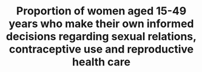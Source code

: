 ---
title: >-
  Proportion  of  women  aged  15-49  years  who  make  their  own  informed  decisions  regarding  sexual  relations,  contraceptive  use  and  reproductive  health  care
permalink: /5-6-1/
sdg_goal: 5
layout: indicator
indicator: 5.6.1
indicator_variable: null
graph: null
graph_type_description: null
graph_status_notes: Redline
variable_description: null
variable_notes: null
un_designated_tier: '2'
un_custodial_agency: 'UNFPA  (Partnering  Agencies:  UN  Women)'
target_id: '5.6'
has_metadata: true
goal_meta_link: 'http://unstats.un.org/sdgs/files/metadata-compilation/Metadata-Goal-5.pdf'
goal_meta_link_page: 21
indicator_name: >-
  Proportion  of  women  aged  15-49  years  who  make  their  own  informed  decisions  regarding  sexual  relations,  contraceptive  use  and  reproductive  health  care
target: >-
  Ensure  universal  access  to  sexual  and  reproductive  health  and  reproductive  rights  as  agreed  in  accordance  with  the  Programme  of  Action  of  the  International  Conference  on  Population  and  Development  and  the  Beijing  Platform  f
indicator_definition: "From  UN-WOMEN:  This  is  an  indicator  measuring  specific  decisions  by  women  (aged  15-49)  on  their  own  sexuality  and  reproduction.  Interviewees  will  have  to  provide  a  yes  answer  to  all  three  questions  in  order  to  count  as  "
method_of_computation: "From  UN-WOMEN:  Denominator:  Women  of  reproductive  age  15-49  Measurement:  Indicator  will  be  measured  through  DHS  and  MICS  covering  most  of  low  and  middle  income  countries.  In  developed  countries  the  indicator  will  be  measured  through  national  household  surveys  From  UNFPA  \tThe  methodology  for  this  indicator  has  been  developed  by  UNFPA  in  close  collaboration  with  UN  Women  by  building  on  available  information  from  DHS  surveys.  These  three  questions  are  already  included  in  the  DHS:  (a)  DHS  q.  1054;  (b)  DHS  Phase  7,  q.  819  &  820;  (c)  DHS  q.  922).  In  all  cases  these  questions  are  currently  asked  to  women  married  or  in  union.  Therefore  the  denominator  will  need  to  be  expanded  to  include  ever  sexually  active  women.  In  the  case  of  the  last  question,  the  current  DHS  question  just  refers  to  'healthcare  for  herself',  not  specifically  SRH  care,  which  will  need  to  be  added.  \tUNFPA  is  also  compiling  and  analyzing  data  from  available  countries  across  different  regions  to  understand  better  how  the  indicator  behaves  and  whether  some  additional  tweaking  will  be  needed  in  the  formulation  of  the  indicator  and  its  specific  components.  \tIn  DHS,  the  indicator  is  already  disaggregated  by  location,  economic  quintile,  and  education.  For  the  component  related  to  contraceptive  use  the  indicator  is  also  disaggregated  by  method  of  contraception.  The  proposal  is  to  add  age,  marital  status  (married,  in  union,  unmarried)  and  disability."
source_title: null
source_notes: null
published: true
comments_and_limitations: Under  review.  
---